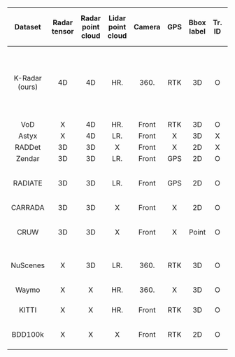 | Dataset | Radar tensor | Radar point cloud | Lidar point cloud | Camera | GPS | Bbox label | Tr. ID | Odom. | Weather conditions | Time | Num. labelled data | Num. labelled train data | Num. labelled val. data | Num. labelled test data | Num. Radar data | Num. Lidar data | Num. camera data | Num. 3D bboxes | Num. 2D bboxes | Num. points of objects | Road type | Driving period [hour] | Maximum range of Radar [m] |
|:---:|:---:|:---:|:---:|:---:|:---:|:---:|:---:|:---:|:---:|:---:|:---:|:---:|:---:|:---:|:---:|:---:|:---:|:---:|:---:|:---:|:---:|:---:|:---:|
| K-Radar (ours) | 4D | 4D | HR. | 360. | RTK | 3D | O | O | overcast, fog, rain, sleet, snow | d/n | 35K | 17.5K | - | 17.5K | 38.9K | 37.7K | 112K | 93K | - | - | urban, highway, alleyway, suburban, university, mountain, parkinglots, shoulder | 1 | 118 |
| VoD | X | 4D | HR. | Front | RTK | 3D | O | O | X | day | 8.7K | 5.1K | 1.3K | 2.3K | n/a | n/a | n/a | 123K | - | - | urban | 0.2 | 64 |
| Astyx | X | 4D | LR. | Front | X | 3D | X | X | X | day | 0.5K | 0.4K | - | 0.1K | n/a | n/a | n/a | 3K | - | - | urban | 0.01 | 100 |
| RADDet | 3D | 3D | X | Front | X | 2D | X | C | X | day | 10K | 8K | - | 2K | n/a | n/a | n/a | - | 2.8K | - | n/a | n/a | 50 |
| Zendar | 3D | 3D | LR. | Front | GPS | 2D | O | O | X | day | 4.8K | n/a | - | n/a | n/a | n/a | n/a | - | 11.3K | - | urban | n/a | 90 |
| RADIATE | 3D | 3D | LR. | Front | GPS | 2D | O | O | overcast, fog, rain, snow | d/n | 44K | 33K | - | 11K | n/a | n/a | n/a | - | 200K | - | urban, highway, parkinglots, suburban | 3 | 100 |
| CARRADA | 3D | 3D | X | Front | X | 2D | O | X | X | day | n/a | n/a | n/a | n/a | n/a | n/a | n/a | - | 7K | - | parkinglots | 0.35 | 50 |
| CRUW | 3D | 3D | X | Front | X | Point | O | X | X | day | n/a | n/a | n/a | n/a | 396K | - | n/a | - | - | 260K | urban, highway, parkinglots, suburban | 3.5 | n/a |
| NuScenes | X | 3D | LR. | 360. | RTK | 3D | O | O | overcast, rain | d/n | 40K | 28K | 6K | 6K | n/a | n/a | n/a | 1.4M | - | - | urban, highway suburban | 5.5 | n/a |
| Waymo | X | X | HR. | 360. | X | 3D | O | X | overcast | d/n | 230K | 160K | 40K | 30K | - | n/a | n/a | 12M | - | - | urban, suburban | 6.4 | - |
| KITTI | X | X | HR. | Front | RTK | 3D | O | O | X | day | 15K | 7.5K | - | 7.5K | - | n/a | n/a | 80K | - | - | suburban, highway | 1.5 | - |
| BDD100k | X | X | X | Front | RTK | 2D | O | O | overcast, fog, rain, snow | d/n | n/a | n/a | n/a | n/a | - | - | 120M | - | 3.3M | - | urban, highway, parkinglots | 1.1K | - |

